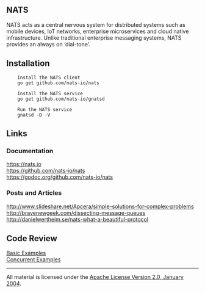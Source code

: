 ## NATS

NATS acts as a central nervous system for distributed systems such as mobile devices, IoT networks, enterprise microservices and cloud native infrastructure. Unlike traditional enterprise messaging systems, NATS provides an always on ‘dial-tone’.

## Installation

		Install the NATS client
		go get github.com/nats-io/nats

		Install the NATS service
		go get github.com/nats-io/gnatsd

		Run the NATS service
		gnatsd -D -V

## Links

### Documentation

https://nats.io  
https://github.com/nats-io/nats  
https://godoc.org/github.com/nats-io/nats  

### Posts and Articles

http://www.slideshare.net/Apcera/simple-solutions-for-complex-problems  
http://bravenewgeek.com/dissecting-message-queues  
http://danielwertheim.se/nats-what-a-beautiful-protocol  

## Code Review

[Basic Examples](basic)  
[Concurrent Examples](concurrency)
___
All material is licensed under the [Apache License Version 2.0, January 2004](http://www.apache.org/licenses/LICENSE-2.0).
